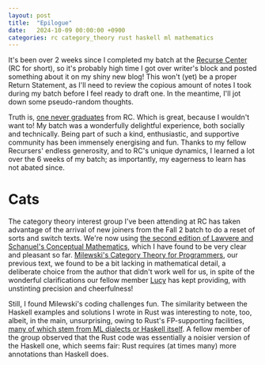 ```yaml
---
layout: post
title:  "Epilogue"
date:   2024-10-09 00:00:00 +0900
categories: rc category_theory rust haskell ml mathematics
---
```


It's been over 2 weeks since I completed my batch at the [Recurse
Center](https://www.recurse.com/) (RC for short), so it's probably high time I
got over writer's block and posted something about it on my shiny new blog!
This won't (yet) be a proper Return Statement, as I'll need to review the
copious amount of notes I took during my batch before I feel ready to draft
one. In the meantime, I'll jot down some pseudo-random thoughts.

Truth is, [one never
graduates](https://www.recurse.com/manual#sub-sec-never-graduate) from RC.
Which is great, because I wouldn't want to! My batch was a wonderfully
delightful experience, both socially and technically. Being part of such a
kind, enthusiastic, and supportive community has been immensely energising and
fun.  Thanks to my fellow Recursers' endless generosity, and to RC's unique
dynamics, I learned a lot over the 6 weeks of my batch; as importantly, my
eagerness to learn has not abated since.

# Cats

The category theory interest group I've been attending at RC has taken
advantage of the arrival of new joiners from the Fall 2 batch to do a reset of
sorts and switch texts.  We're now using [the second edition of Lawvere and
Schanuel's Conceptual
Mathematics](https://www.cambridge.org/us/universitypress/subjects/mathematics/logic-categories-and-sets/conceptual-mathematics-first-introduction-categories-2nd-edition),
which I have found to be very clear and pleasant so far. [Milewski's Category
Theory for
Programmers](https://bartoszmilewski.com/2014/10/28/category-theory-for-programmers-the-preface/),
our previous text, we found to be a bit lacking in mathematical detail, a
deliberate choice from the author that didn't work well for us, in spite of the
wonderful clarifications our fellow member [Lucy](https://lucymcphail.com) has
kept providing, with unstinting precision and cheerfulness!

Still, I found Milewski's coding challenges fun. The similarity between the
Haskell examples and solutions I wrote in Rust was interesting to note, too,
albeit, in the main, unsurprising, owing to Rust's FP-supporting facilities,
[many of which stem from ML dialects or Haskell
itself](https://doc.rust-lang.org/reference/influences.html). A fellow member
of the group observed that the Rust code was essentially a noisier version of
the Haskell one, which seems fair: Rust requires (at times many) more
annotations than Haskell does.


